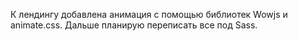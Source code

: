 К лендингу добавлена анимация с помощью библиотек Wowjs и animate.css. Дальше планирую переписать все под Sass.
